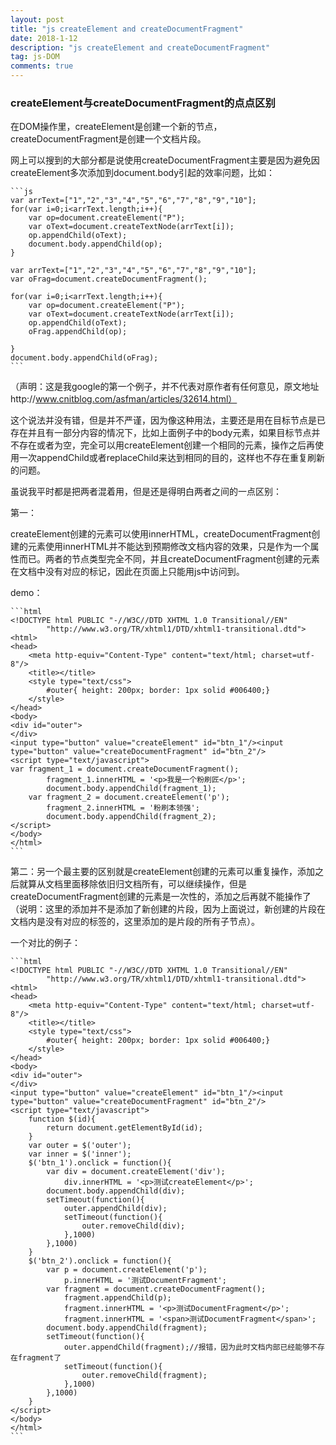 ```yaml
---
layout: post
title: "js createElement and createDocumentFragment"
date: 2018-1-12
description: "js createElement and createDocumentFragment"
tag: js-DOM
comments: true
---
```

### createElement与createDocumentFragment的点点区别

在DOM操作里，createElement是创建一个新的节点，createDocumentFragment是创建一个文档片段。

网上可以搜到的大部分都是说使用createDocumentFragment主要是因为避免因createElement多次添加到document.body引起的效率问题，比如：

    ```js
    var arrText=["1","2","3","4","5","6","7","8","9","10"];
    for(var i=0;i<arrText.length;i++){
        var op=document.createElement("P");
        var oText=document.createTextNode(arrText[i]);
        op.appendChild(oText);
        document.body.appendChild(op);
    }

    var arrText=["1","2","3","4","5","6","7","8","9","10"];
    var oFrag=document.createDocumentFragment();

    for(var i=0;i<arrText.length;i++){
        var op=document.createElement("P");
        var oText=document.createTextNode(arrText[i]);
        op.appendChild(oText);
        oFrag.appendChild(op);
        
    }
    document.body.appendChild(oFrag);
    ```

（声明：这是我google的第一个例子，并不代表对原作者有任何意见，原文地址http://www.cnitblog.com/asfman/articles/32614.html）

这个说法并没有错，但是并不严谨，因为像这种用法，主要还是用在目标节点是已存在并且有一部分内容的情况下，比如上面例子中的body元素，如果目标节点并不存在或者为空，完全可以用createElement创建一个相同的元素，操作之后再使用一次appendChild或者replaceChild来达到相同的目的，这样也不存在重复刷新的问题。

 

虽说我平时都是把两者混着用，但是还是得明白两者之间的一点区别：

第一：

createElement创建的元素可以使用innerHTML，createDocumentFragment创建的元素使用innerHTML并不能达到预期修改文档内容的效果，只是作为一个属性而已。两者的节点类型完全不同，并且createDocumentFragment创建的元素在文档中没有对应的标记，因此在页面上只能用js中访问到。

demo：

    ```html
    <!DOCTYPE html PUBLIC "-//W3C//DTD XHTML 1.0 Transitional//EN"
            "http://www.w3.org/TR/xhtml1/DTD/xhtml1-transitional.dtd">
    <html>
    <head>
        <meta http-equiv="Content-Type" content="text/html; charset=utf-8"/>
        <title></title>
        <style type="text/css">
            #outer{ height: 200px; border: 1px solid #006400;}
        </style>
    </head>
    <body>
    <div id="outer">
    </div>
    <input type="button" value="createElement" id="btn_1"/><input type="button" value="createDocumentFragment" id="btn_2"/>
    <script type="text/javascript">
    var fragment_1 = document.createDocumentFragment();
            fragment_1.innerHTML = '<p>我是一个粉刷匠</p>';
            document.body.appendChild(fragment_1);
        var fragment_2 = document.createElement('p');
            fragment_2.innerHTML = '粉刷本领强';
            document.body.appendChild(fragment_2);
    </script>
    </body>
    </html>
    ```
 

第二：另一个最主要的区别就是createElement创建的元素可以重复操作，添加之后就算从文档里面移除依旧归文档所有，可以继续操作，但是createDocumentFragment创建的元素是一次性的，添加之后再就不能操作了（说明：这里的添加并不是添加了新创建的片段，因为上面说过，新创建的片段在文档内是没有对应的标签的，这里添加的是片段的所有子节点）。

一个对比的例子：

    ```html
    <!DOCTYPE html PUBLIC "-//W3C//DTD XHTML 1.0 Transitional//EN"
            "http://www.w3.org/TR/xhtml1/DTD/xhtml1-transitional.dtd">
    <html>
    <head>
        <meta http-equiv="Content-Type" content="text/html; charset=utf-8"/>
        <title></title>
        <style type="text/css">
            #outer{ height: 200px; border: 1px solid #006400;}
        </style>
    </head>
    <body>
    <div id="outer">
    </div>
    <input type="button" value="createElement" id="btn_1"/><input type="button" value="createDocumentFragment" id="btn_2"/>
    <script type="text/javascript">
        function $(id){
            return document.getElementById(id);
        }
        var outer = $('outer');
        var inner = $('inner'); 
        $('btn_1').onclick = function(){
            var div = document.createElement('div');
                div.innerHTML = '<p>测试createElement</p>';
            document.body.appendChild(div);
            setTimeout(function(){
                outer.appendChild(div);
                setTimeout(function(){
                    outer.removeChild(div);
                },1000)
            },1000)
        }
        $('btn_2').onclick = function(){
            var p = document.createElement('p');
                p.innerHTML = '测试DocumentFragment';
            var fragment = document.createDocumentFragment();
                fragment.appendChild(p);
                fragment.innerHTML = '<p>测试DocumentFragment</p>';
                fragment.innerHTML = '<span>测试DocumentFragment</span>';
            document.body.appendChild(fragment);
            setTimeout(function(){
                outer.appendChild(fragment);//报错，因为此时文档内部已经能够不存在fragment了
                setTimeout(function(){
                    outer.removeChild(fragment);
                },1000)
            },1000)
        }
    </script>
    </body>
    </html>
    ```